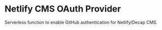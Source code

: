 # Netlify CMS OAuth Provider

Serverless function to enable GitHub authentication for Netlify/Decap CMS.
